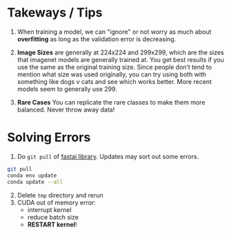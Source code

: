 # Takeways / Tips

1.  When training a model, we can "ignore" or not worry as much about **overfitting** as long as the validation error is decreasing.


2.  **Image Sizes** are generally at 224x224 and 299x299, which are the sizes that imagenet models are generally trained at. You get best results if you use the same as the original training size. Since people don’t tend to mention what size was used originally, you can try using both with something like dogs v cats and see which works better. More recent models seem to generally use 299.

3.  **Rare Cases**  You can replicate the rare classes to make them more balanced. Never throw away data!

# Solving Errors
1.  Do `git pull` of [fastai library](https://github.com/fastai/fastai).  Updates may sort out some errors.
```bash
git pull
conda env update
conda update --all 
```
2.  Delete `tmp` directory and rerun
3.  CUDA out of memory error:  
    - interrupt kernel
    - reduce batch size
    - **RESTART kernel**!
